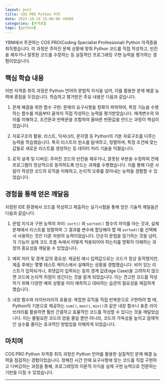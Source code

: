```yaml
---
layout: post
title: COS PRO Python 취득
date: 2025-10-19 15:00:00 +0900
categories: [자격증]
tags: [python]
---
```

YBM에서 주관하는 COS PRO(Coding Specialist Professional) Python 자격증을 취득했습니다. 이 과정은 주어진 문제 상황에 맞춰 Python 코드를 직접 작성하고, 빈칸을 채우거나 잘못된 코드를 수정하는 등 실질적인 프로그래밍 구현 능력을 평가하는 경험이었습니다.

## 핵심 학습 내용

이번 자격증 취득 과정은 Python 언어의 문법적 지식을 넘어, 이를 활용한 문제 해결 능력에 중점을 두었습니다. 학습하고 평가받은 주요 내용은 다음과 같습니다.

1.  문제 해결을 위한 함수 구현: 문제의 요구사항을 정확히 파악하여, 특정 기능을 수행하는 함수를 처음부터 끝까지 직접 작성하는 능력을 평가받았습니다. 매개변수의 의미를 이해하고, 조건문과 반복문을 조합하여 올바른 반환값을 만드는 과정이 핵심이었습니다.

2.  자료구조의 활용: 리스트, 딕셔너리, 문자열 등 Python의 기본 자료구조를 다루는 능력을 학습했습니다. 특히 리스트의 원소를 탐색하고, 정렬하며, 특정 조건에 맞는 값들로 새로운 리스트를 생성하는 등 데이터 처리 기술을 익혔습니다.

3.  로직 설계 및 디버깅: 주어진 코드의 빈칸을 채우거나, 잘못된 부분을 수정하여 전체 프로그램이 정상적으로 동작하도록 만드는 과제를 수행했습니다. 이를 통해 다른 사람이 작성한 코드의 로직을 이해하고, 논리적 오류를 찾아내는 능력을 경험할 수 있었습니다.

## 경험을 통해 얻은 깨달음

지정된 IDE 환경에서 코드를 작성하고 제출하는 실기시험을 통해 얻은 기술적 깨달음은 다음과 같습니다.

1.  문법 지식과 구현 능력의 차이: `sort()` 와 `sorted()` 함수의 차이를 아는 것과, 실제 문제에서 리스트를 정렬하여 그 결과를 변수에 할당해야 할 때 `sorted()`를 선택해서 사용하는 것은 다른 차원의 능력이었습니다. 단순히 문법을 암기하는 것을 넘어, 각 기능이 실제 코드 흐름 속에서 어떻게 적용되어야 하는지를 명확히 이해하는 과정의 중요성을 깨달을 수 있었습니다.

2.  예외 처리 및 경계 값의 중요성: 제공된 예시 입력값으로는 코드가 정상 동작했지만, 제출 후에는 몇몇 테스트 케이스에서 실패하는 상황을 경험했습니다. 비어 있는 리스트가 입력되거나, 최댓값이 입력되는 등의 경계 값(Edge Case)을 고려하지 않으면 코드에 논리적 허점이 생긴다는 것을 알게 되었습니다. 이는 견고한 코드를 작성하기 위해 다양한 예외 상황을 미리 예측하고 대비하는 습관의 필요성을 체감하게 했습니다.

3.  내장 함수와 라이브러리의 효율성: 복잡한 로직을 직접 반복문으로 구현하려 할 때, Python이 기본으로 제공하는 `sum()`, `max()`, `min()`과 같은 내장 함수나 표준 라이브러리를 활용하면 훨씬 간결하고 효율적인 코드를 작성할 수 있다는 것을 깨달았습니다. 이는 불필요한 코드의 양을 줄일 뿐만 아니라, 코드의 가독성을 높이고 잠재적인 실수를 줄이는 효과적인 방법임을 이해하게 되었습니다.

## 마치며

COS PRO Python 자격증 취득 과정은 Python 언어를 활용한 실질적인 문제 해결 능력을 점검하는 경험이었습니다. 정해진 시간 안에 요구사항에 맞는 코드를 직접 구현하고 디버깅하는 과정을 통해, 프로그래밍의 이론적 지식을 실제 구현 능력으로 전환하는 기반을 다질 수 있었습니다.

<hr class="short-rule">
